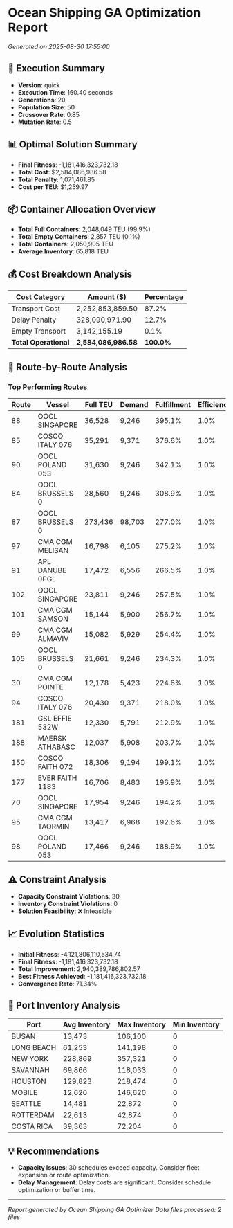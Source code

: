 # Ocean Shipping GA Optimization Report
*Generated on 2025-08-30 17:55:00*

## 🚀 Execution Summary
- **Version**: quick
- **Execution Time**: 160.40 seconds
- **Generations**: 20
- **Population Size**: 50
- **Crossover Rate**: 0.85
- **Mutation Rate**: 0.5

## 📊 Optimal Solution Summary
- **Final Fitness**: -1,181,416,323,732.18
- **Total Cost**: $2,584,086,986.58
- **Total Penalty**: 1,071,461.85
- **Cost per TEU**: $1,259.97

## 📦 Container Allocation Overview
- **Total Full Containers**: 2,048,049 TEU (99.9%)
- **Total Empty Containers**: 2,857 TEU (0.1%)
- **Total Containers**: 2,050,905 TEU
- **Average Inventory**: 65,818 TEU

## 💰 Cost Breakdown Analysis
| Cost Category | Amount ($) | Percentage |
|---------------|------------|------------|
| Transport Cost | 2,252,853,859.50 | 87.2% |
| Delay Penalty | 328,090,971.90 | 12.7% |
| Empty Transport | 3,142,155.19 | 0.1% |
| **Total Operational** | **2,584,086,986.58** | **100.0%** |

## 🚢 Route-by-Route Analysis
### Top Performing Routes
| Route | Vessel | Full TEU | Demand | Fulfillment | Efficiency |
|-------|--------|----------|--------|-------------|------------|
| 88 | OOCL SINGAPORE  | 36,528 | 9,246 | 395.1% | 1.0% |
| 85 | COSCO ITALY 076 | 35,291 | 9,371 | 376.6% | 1.0% |
| 90 | OOCL POLAND 053 | 31,630 | 9,246 | 342.1% | 1.0% |
| 84 | OOCL BRUSSELS 0 | 28,560 | 9,246 | 308.9% | 1.0% |
| 87 | OOCL BRUSSELS 0 | 273,436 | 98,703 | 277.0% | 1.0% |
| 97 | CMA CGM MELISAN | 16,798 | 6,105 | 275.2% | 1.0% |
| 91 | APL DANUBE 0PGL | 17,472 | 6,556 | 266.5% | 1.0% |
| 102 | OOCL SINGAPORE  | 23,811 | 9,246 | 257.5% | 1.0% |
| 101 | CMA CGM SAMSON  | 15,144 | 5,900 | 256.7% | 1.0% |
| 99 | CMA CGM ALMAVIV | 15,082 | 5,929 | 254.4% | 1.0% |
| 105 | OOCL BRUSSELS 0 | 21,661 | 9,246 | 234.3% | 1.0% |
| 30 | CMA CGM POINTE  | 12,178 | 5,423 | 224.6% | 1.0% |
| 94 | COSCO ITALY 076 | 20,430 | 9,371 | 218.0% | 1.0% |
| 181 | GSL EFFIE 532W | 12,330 | 5,791 | 212.9% | 1.0% |
| 188 | MAERSK ATHABASC | 12,037 | 5,908 | 203.7% | 1.0% |
| 150 | COSCO FAITH 072 | 18,306 | 9,194 | 199.1% | 1.0% |
| 177 | EVER FAITH 1183 | 16,706 | 8,483 | 196.9% | 1.0% |
| 70 | OOCL SINGAPORE  | 17,954 | 9,246 | 194.2% | 1.0% |
| 95 | CMA CGM TAORMIN | 13,417 | 6,968 | 192.6% | 1.0% |
| 98 | OOCL POLAND 053 | 17,466 | 9,246 | 188.9% | 1.0% |

## ⚠️ Constraint Analysis
- **Capacity Constraint Violations**: 30
- **Inventory Constraint Violations**: 0
- **Solution Feasibility**: ❌ Infeasible

## 📈 Evolution Statistics
- **Initial Fitness**: -4,121,806,110,534.74
- **Final Fitness**: -1,181,416,323,732.18
- **Total Improvement**: 2,940,389,786,802.57
- **Best Fitness Achieved**: -1,181,416,323,732.18
- **Convergence Rate**: 71.34%

## 🏢 Port Inventory Analysis
| Port | Avg Inventory | Max Inventory | Min Inventory |
|------|---------------|---------------|---------------|
| BUSAN | 13,473 | 106,100 | 0 |
| LONG BEACH | 61,253 | 141,198 | 0 |
| NEW YORK | 228,869 | 357,321 | 0 |
| SAVANNAH | 69,866 | 118,033 | 0 |
| HOUSTON | 129,823 | 218,474 | 0 |
| MOBILE | 12,620 | 146,620 | 0 |
| SEATTLE | 14,481 | 22,872 | 0 |
| ROTTERDAM | 22,613 | 42,874 | 0 |
| COSTA RICA | 39,363 | 72,204 | 0 |

## 💡 Recommendations
- **Capacity Issues**: 30 schedules exceed capacity. Consider fleet expansion or route optimization.
- **Delay Management**: Delay costs are significant. Consider schedule optimization or buffer time.

---
*Report generated by Ocean Shipping GA Optimizer*
*Data files processed: 2 files*